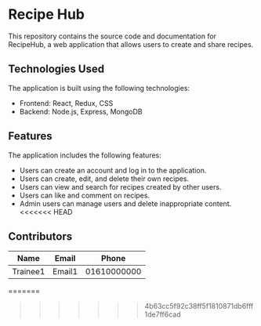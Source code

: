 # Recipe Hub
This repository contains the source code and documentation for RecipeHub, a web application that allows users to create and share recipes.

## Technologies Used
The application is built using the following technologies:
- Frontend: React, Redux, CSS
- Backend: Node.js, Express, MongoDB

## Features
The application includes the following features:
- Users can create an account and log in to the application.
- Users can create, edit, and delete their own recipes.
- Users can view and search for recipes created by other users.
- Users can like and comment on recipes.
- Admin users can manage users and delete inappropriate content.
<<<<<<< HEAD

## Contributors
|Name | Email | Phone |
|-----|-------|-------|
|Trainee1|Email1|01610000000|
=======
>>>>>>> 4b63cc5f92c38ff5f1810871db6fff1de7ff6cad
